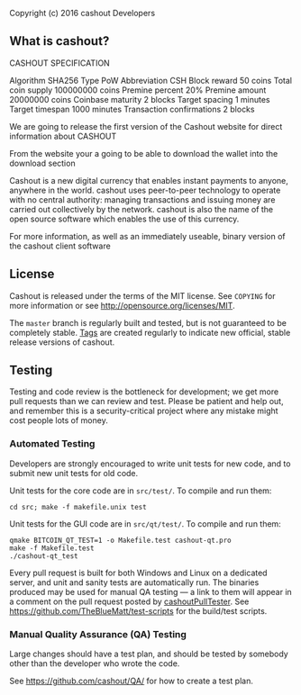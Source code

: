 Copyright (c) 2016 cashout Developers

What is cashout?
----------------

CASHOUT SPECIFICATION


Algorithm   SHA256
Type   PoW
Abbreviation   CSH
Block reward   50 coins
Total coin supply   100000000 coins
Premine percent   20%
Premine amount   20000000 coins
Coinbase maturity   2 blocks
Target spacing   1 minutes
Target timespan   1000 minutes
Transaction confirmations   2 blocks

We are going to release the first version of the Cashout website for direct information about CASHOUT

From the website your a going to be able to download the wallet into the download section



Cashout is a new digital currency that enables instant payments to
anyone, anywhere in the world. cashout uses peer-to-peer technology to operate
with no central authority: managing transactions and issuing money are carried
out collectively by the network. cashout is also the name of the open source
software which enables the use of this currency.

For more information, as well as an immediately useable, binary version of
the cashout client software

License
-------

Cashout is released under the terms of the MIT license. See `COPYING` for more
information or see http://opensource.org/licenses/MIT.

The `master` branch is regularly built and tested, but is not guaranteed to be
completely stable. [Tags](https://github.com/cashout/cashout/tags) are created
regularly to indicate new official, stable release versions of cashout.

Testing
-------

Testing and code review is the bottleneck for development; we get more pull
requests than we can review and test. Please be patient and help out, and
remember this is a security-critical project where any mistake might cost people
lots of money.

### Automated Testing

Developers are strongly encouraged to write unit tests for new code, and to
submit new unit tests for old code.

Unit tests for the core code are in `src/test/`. To compile and run them:

    cd src; make -f makefile.unix test

Unit tests for the GUI code are in `src/qt/test/`. To compile and run them:

    qmake BITCOIN_QT_TEST=1 -o Makefile.test cashout-qt.pro
    make -f Makefile.test
    ./cashout-qt_test

Every pull request is built for both Windows and Linux on a dedicated server,
and unit and sanity tests are automatically run. The binaries produced may be
used for manual QA testing — a link to them will appear in a comment on the
pull request posted by [cashoutPullTester](https://github.com/cashoutPullTester). See https://github.com/TheBlueMatt/test-scripts
for the build/test scripts.

### Manual Quality Assurance (QA) Testing

Large changes should have a test plan, and should be tested by somebody other
than the developer who wrote the code.

See https://github.com/cashout/QA/ for how to create a test plan.
